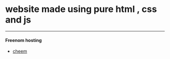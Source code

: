 # website made using pure html , css and js 
---


#### Freenom hosting



* [cheem](http://cheem.ml)

